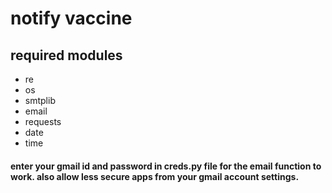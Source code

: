 # notify vaccine

## required modules
- re
- os
- smtplib
- email
- requests
- date
- time

#### enter your gmail id and password in creds.py file for the email function to work. also allow less secure apps from your gmail account settings.
